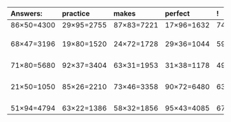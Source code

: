| Answers: | practice | makes | perfect | ! |
| :--- | :--- | :--- | :--- | :--- |
| 86×50=4300 | 29×95=2755 | 87×83=7221 | 17×96=1632 | 74×94=6956 | 
|   |   |   |   |   | 
|   |   |   |   |   | 
|   |   |   |   |   | 
| 68×47=3196 | 19×80=1520 | 24×72=1728 | 29×36=1044 | 59×82=4838 | 
|   |   |   |   |   | 
|   |   |   |   |   | 
|   |   |   |   |   | 
|   |   |   |   |   | 
| 71×80=5680 | 92×37=3404 | 63×31=1953 | 31×38=1178 | 49×40=1960 | 
|   |   |   |   |   | 
|   |   |   |   |   | 
|   |   |   |   |   | 
|   |   |   |   |   | 
| 21×50=1050 | 85×26=2210 | 73×46=3358 | 90×72=6480 | 63×46=2898 | 
|   |   |   |   |   | 
|   |   |   |   |   | 
|   |   |   |   |   | 
|   |   |   |   |   | 
| 51×94=4794 | 63×22=1386 | 58×32=1856 | 95×43=4085 | 67×88=5896 | 
